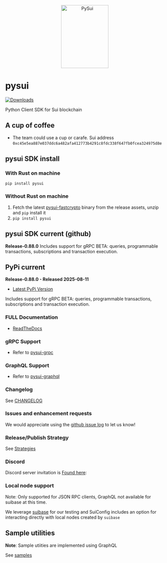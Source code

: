 <p align="center">
  <img width="150" height="200" src="https://raw.githubusercontent.com/FrankC01/pysui/main/images//pysui_logo_color.png" alt='PySui'>
</p>

# pysui

[![Downloads](https://static.pepy.tech/badge/pysui/month)](https://pepy.tech/project/pysui)

Python Client SDK for Sui blockchain

## A cup of coffee

- The team could use a cup or carafe. Sui address `0xc45e5ea887e037ddc6a482afa412773b4291c8fdc338f647fb0fcea324975d8e`

## pysui SDK install

### With Rust on machine

`pip install pysui`

### Without Rust on machine

1. Fetch the latest [pysui-fastcrypto](https://github.com/FrankC01/pysui-fastcrypto) binary from the release assets, unzip and `pip` install it
2. `pip install pysui`

## pysui SDK current (github)

**Release-0.88.0**
Includes support for gRPC BETA: queries, programmable transactions, subscriptions and transaction execution.

## PyPi current

**Release-0.88.0 - Released 2025-08-11**

- [Latest PyPi Version](https://pypi.org/project/pysui/)

Includes support for gRPC BETA: queries, programmable transactions, subscriptions and transaction execution.

### FULL Documentation

- [ReadTheDocs](https://pysui.readthedocs.io/en/latest/index.html)

### gRPC Support

- Refer to [pysui-grpc](https://github.com/FrankC01/pysui/blob/main/PYSUI_GRPC.md)

### GraphQL Support

- Refer to [pysui-graphql](https://github.com/FrankC01/pysui/blob/main/PYSUI_GRAPHQL.md)

### Changelog

See [CHANGELOG](https://github.com/FrankC01/pysui/blob/main/CHANGELOG.md)

### Issues and enhancement requests

We would appreciate using the [github issue log](https://github.com/FrankC01/pysui/issues) to let us know!

### Release/Publish Strategy

See [Strategies](https://github.com/FrankC01/pysui/blob/main/OP_STRATEGIES.md)

### Discord

Discord server invitation is [Found here](https://discord.gg/uCGYfY4Ph4):

### Local node support

Note: Only supported for JSON RPC clients, GraphQL not available for suibase at this time.

We leverage [suibase](https://github.com/ChainMovers/suibase) for our testing and SuiConfig includes an option for interacting directly with local nodes created by `suibase`

## Sample utilities

**Note**: Sample utiities are implemented using GraphQL

See [samples](https://github.com/FrankC01/pysui/blob/main/samples/README.md)

